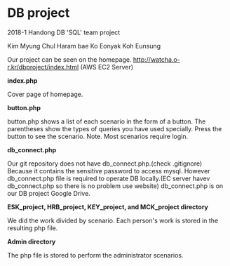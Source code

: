 # DB project

2018-1 Handong DB 'SQL' team project

Kim Myung Chul Haram bae Ko Eonyak  Koh Eunsung

Our project can be seen on the homepage. http://watcha.o-r.kr/dbproject/index.html  (AWS EC2 Server)


__index.php__

Cover page of homepage.


__button.php__

button.php shows a list of each scenario in the form of a button. The parentheses show the types of queries you have used specially. Press the button to see the scenario.
Note. Most scenarios require login.


__db_connect.php__

Our git repository does not have db_connect.php.(check .gitignore) Because it contains the sensitive password to access mysql. However db_connect.php file is required to operate DB locally.(EC server havev db_connect.php so there is no problem use website) db_connect.php is on our DB project Google Drive.


__ESK_project, HRB_project, KEY_project, and MCK_project directory__

We did the work divided by scenario. Each person's work is stored in the resulting php file.


__Admin directory__

The php file is stored to perform the administrator scenarios.


